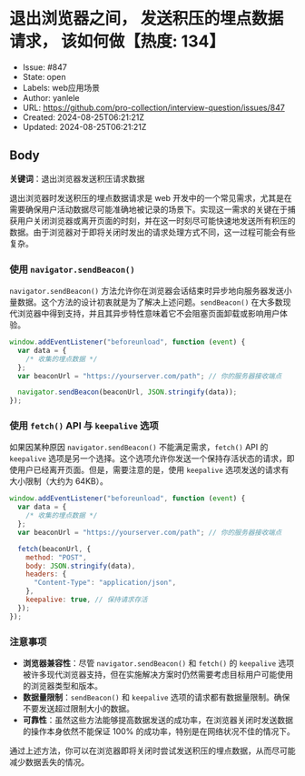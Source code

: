 # 退出浏览器之间， 发送积压的埋点数据请求， 该如何做【热度: 134】

- Issue: #847
- State: open
- Labels: web应用场景
- Author: yanlele
- URL: https://github.com/pro-collection/interview-question/issues/847
- Created: 2024-08-25T06:21:21Z
- Updated: 2024-08-25T06:21:21Z

## Body

**关键词**：退出浏览器发送积压请求数据

退出浏览器时发送积压的埋点数据请求是 web 开发中的一个常见需求，尤其是在需要确保用户活动数据尽可能准确地被记录的场景下。实现这一需求的关键在于捕获用户关闭浏览器或离开页面的时刻，并在这一时刻尽可能快速地发送所有积压的数据。由于浏览器对于即将关闭时发出的请求处理方式不同，这一过程可能会有些复杂。

### 使用 `navigator.sendBeacon()`

`navigator.sendBeacon()` 方法允许你在浏览器会话结束时异步地向服务器发送小量数据。这个方法的设计初衷就是为了解决上述问题。`sendBeacon()` 在大多数现代浏览器中得到支持，并且其异步特性意味着它不会阻塞页面卸载或影响用户体验。

```javascript
window.addEventListener("beforeunload", function (event) {
  var data = {
    /* 收集的埋点数据 */
  };
  var beaconUrl = "https://yourserver.com/path"; // 你的服务器接收端点

  navigator.sendBeacon(beaconUrl, JSON.stringify(data));
});
```

### 使用 `fetch()` API 与 `keepalive` 选项

如果因某种原因 `navigator.sendBeacon()` 不能满足需求，`fetch()` API 的 `keepalive` 选项是另一个选择。这个选项允许你发送一个保持存活状态的请求，即使用户已经离开页面。但是，需要注意的是，使用 `keepalive` 选项发送的请求有大小限制（大约为 64KB）。

```javascript
window.addEventListener("beforeunload", function (event) {
  var data = {
    /* 收集的埋点数据 */
  };
  var beaconUrl = "https://yourserver.com/path"; // 你的服务器接收端点

  fetch(beaconUrl, {
    method: "POST",
    body: JSON.stringify(data),
    headers: {
      "Content-Type": "application/json",
    },
    keepalive: true, // 保持请求存活
  });
});
```

### 注意事项

- **浏览器兼容性**：尽管 `navigator.sendBeacon()` 和 `fetch()` 的 `keepalive` 选项被许多现代浏览器支持，但在实施解决方案时仍然需要考虑目标用户可能使用的浏览器类型和版本。
- **数据量限制**：`sendBeacon()` 和 `keepalive` 选项的请求都有数据量限制。确保不要发送超过限制大小的数据。
- **可靠性**：虽然这些方法能够提高数据发送的成功率，在浏览器关闭时发送数据的操作本身依然不能保证 100% 的成功率，特别是在网络状况不佳的情况下。

通过上述方法，你可以在浏览器即将关闭时尝试发送积压的埋点数据，从而尽可能减少数据丢失的情况。


